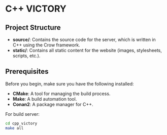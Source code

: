# C++ VICTORY

## Project Structure

- **source/**: Contains the source code for the server, which is written in C++ using the Crow framework.
- **static/**: Contains all static content for the website (images, stylesheets, scripts, etc.).

## Prerequisites

Before you begin, make sure you have the following installed:

- **CMake**: A tool for managing the build process.
- **Make**: A build automation tool.
- **Conan2**: A package manager for C++.

For build server:

```bash
cd cpp_victory
make all
```
